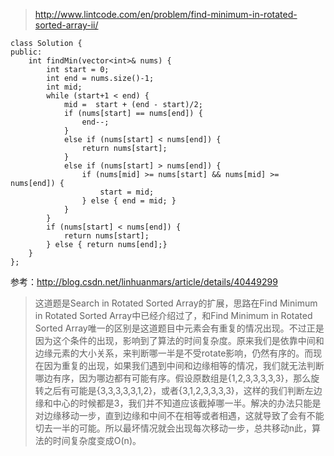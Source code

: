 
> http://www.lintcode.com/en/problem/find-minimum-in-rotated-sorted-array-ii/



	class Solution {
	public:
	    int findMin(vector<int>& nums) {
	        int start = 0;
	        int end = nums.size()-1;
	        int mid;
	        while (start+1 < end) {
	            mid =  start + (end - start)/2;
	            if (nums[start] == nums[end]) {
	                end--;
	            }
	            else if (nums[start] < nums[end]) {
	                return nums[start];                
	            }
	            else if (nums[start] > nums[end]) {
	                if (nums[mid] >= nums[start] && nums[mid] >= nums[end]) {
	                    start = mid;   
	                } else { end = mid; }
	            }
	        }
	        if (nums[start] < nums[end]) {
	            return nums[start];
	        } else { return nums[end];} 
	    }
	};


参考：http://blog.csdn.net/linhuanmars/article/details/40449299

>这道题是Search in Rotated Sorted Array的扩展，思路在Find Minimum in Rotated Sorted Array中已经介绍过了，和Find Minimum in Rotated Sorted Array唯一的区别是这道题目中元素会有重复的情况出现。不过正是因为这个条件的出现，影响到了算法的时间复杂度。原来我们是依靠中间和边缘元素的大小关系，来判断哪一半是不受rotate影响，仍然有序的。而现在因为重复的出现，如果我们遇到中间和边缘相等的情况，我们就无法判断哪边有序，因为哪边都有可能有序。假设原数组是{1,2,3,3,3,3,3}，那么旋转之后有可能是{3,3,3,3,3,1,2}，或者{3,1,2,3,3,3,3}，这样的我们判断左边缘和中心的时候都是3，我们并不知道应该截掉哪一半。解决的办法只能是对边缘移动一步，直到边缘和中间不在相等或者相遇，这就导致了会有不能切去一半的可能。所以最坏情况就会出现每次移动一步，总共移动n此，算法的时间复杂度变成O(n)。